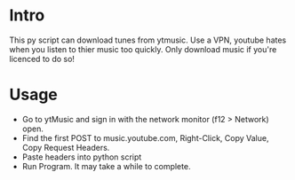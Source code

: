 # Intro
This py script can download tunes from ytmusic. Use a VPN, youtube hates when you listen to thier music too quickly. Only download music if you're licenced to do so!

# Usage
- Go to ytMusic and sign in with the network monitor (f12 > Network) open.
- Find the first POST to music.youtube.com, Right-Click, Copy Value, Copy Request Headers.
- Paste headers into python script
- Run Program. It may take a while to complete.
